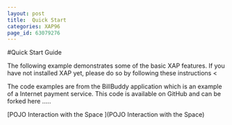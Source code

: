 ```yaml
---
layout: post
title:  Quick Start
categories: XAP96
page_id: 63079276
---
```


#Quick Start Guide

The following example demonstrates some of the basic XAP features. If you have not installed XAP yet, please do so by following these instructions <<link>

The code examples are from the BillBuddy application which is an example of a Internet payment service. This code is available on GitHub and can be forked here .....

[POJO Interaction with the Space ](POJO Interaction with the Space)
